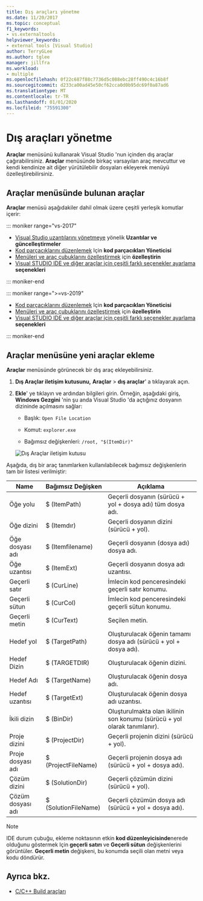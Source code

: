 ```yaml
---
title: Dış araçları yönetme
ms.date: 11/20/2017
ms.topic: conceptual
f1_keywords:
- vs.externaltools
helpviewer_keywords:
- external tools [Visual Studio]
author: TerryGLee
ms.author: tglee
manager: jillfra
ms.workload:
- multiple
ms.openlocfilehash: 0f22c687f88c7736d5c088ebc28ff490c4c16b8f
ms.sourcegitcommit: d233ca00ad45e50cf62cca0d0b95dc69f0a87ad6
ms.translationtype: MT
ms.contentlocale: tr-TR
ms.lasthandoff: 01/01/2020
ms.locfileid: "75591300"
---
```

# <a name="manage-external-tools"></a>Dış araçları yönetme

**Araçlar** menüsünü kullanarak Visual Studio 'nun içinden dış araçlar çağırabilirsiniz. **Araçlar** menüsünde birkaç varsayılan araç mevcuttur ve kendi kendinize ait diğer yürütülebilir dosyaları ekleyerek menüyü özelleştirebilirsiniz.

## <a name="tools-available-on-the-tools-menu"></a>Araçlar menüsünde bulunan araçlar

**Araçlar** menüsü aşağıdakiler dahil olmak üzere çeşitli yerleşik komutlar içerir:

::: moniker range="vs-2017"

* [Visual Studio uzantılarını yönetmeye](finding-and-using-visual-studio-extensions.md) yönelik **Uzantılar ve güncelleştirmeler**
* [Kod parçacıklarını düzenlemek](code-snippets.md) Için **kod parçacıkları Yöneticisi**
* [Menüleri ve araç çubuklarını özelleştirmek](how-to-customize-menus-and-toolbars-in-visual-studio.md) için **özelleştirin**
* [Visual STUDIO IDE ve diğer araçlar için çeşitli farklı seçenekler ayarlama](reference/options-dialog-box-visual-studio.md) **seçenekleri**

::: moniker-end

::: moniker range=">=vs-2019"

* [Kod parçacıklarını düzenlemek](code-snippets.md) Için **kod parçacıkları Yöneticisi**
* [Menüleri ve araç çubuklarını özelleştirmek](how-to-customize-menus-and-toolbars-in-visual-studio.md) için **özelleştirin**
* [Visual STUDIO IDE ve diğer araçlar için çeşitli farklı seçenekler ayarlama](reference/options-dialog-box-visual-studio.md) **seçenekleri**

::: moniker-end

## <a name="add-new-tools-to-the-tools-menu"></a>Araçlar menüsüne yeni araçlar ekleme

**Araçlar** menüsünde görünecek bir dış araç ekleyebilirsiniz.

1. **Dış Araçlar iletişim kutusunu,** **Araçlar** > **dış araçlar**' a tıklayarak açın.

1. **Ekle**' ye tıklayın ve ardından bilgileri girin. Örneğin, aşağıdaki giriş, **Windows Gezgini** 'nin şu anda Visual Studio 'da açtığınız dosyanın dizininde açılmasını sağlar:

   * Başlık: `Open File Location`

   * Komut: `explorer.exe`

   * Bağımsız değişkenleri: `/root, "$(ItemDir)"`

   ![Dış Araçlar iletişim kutusu](media/external-tools-dialog.png)

Aşağıda, dış bir araç tanımlarken kullanılabilecek bağımsız değişkenlerin tam bir listesi verilmiştir:

|Name|Bağımsız Değişken|Açıklama|
|----------|--------------|-----------------|
|Öğe yolu|$ (ItemPath)|Geçerli dosyanın (sürücü + yol + dosya adı) tüm dosya adı.|
|Öğe dizini|$ (Itemdır)|Geçerli dosyanın dizini (sürücü + yol).|
|Öğe dosyası adı|$ (Itemfilename)|Geçerli dosyanın (dosya adı) dosya adı.|
|Öğe uzantısı|$ (ItemExt)|Geçerli dosyanın dosya adı uzantısı.|
|Geçerli satır|$ (CurLine)|İmlecin kod penceresindeki geçerli satır konumu.|
|Geçerli sütun|$ (CurCol)|İmlecin kod penceresindeki geçerli sütun konumu.|
|Geçerli metin|$ (CurText)|Seçilen metin.|
|Hedef yol|$ (TargetPath)|Oluşturulacak öğenin tamamı dosya adı (sürücü + yol + dosya adı).|
|Hedef Dizin|$ (TARGETDIR)|Oluşturulacak öğenin dizini.|
|Hedef Adı|$ (TargetName)|Oluşturulacak öğenin dosya adı.|
|Hedef uzantısı|$ (TargetExt)|Oluşturulacak öğenin dosya adı uzantısı.|
|İkili dizin|$ (BinDir)|Oluşturulmakta olan ikilinin son konumu (sürücü + yol olarak tanımlanır).|
|Proje dizini|$ (ProjectDir)|Geçerli projenin dizini (sürücü + yol).|
|Proje dosyası adı|$ (ProjectFileName)|Geçerli projenin dosya adı (sürücü + yol + dosya adı).|
|Çözüm dizini|$ (SolutionDir)|Geçerli çözümün dizini (sürücü + yol).|
|Çözüm dosyası adı|$ (SolutionFileName)|Geçerli çözümün dosya adı (sürücü + yol + dosya adı).|

> [!NOTE]
> IDE durum çubuğu, ekleme noktasının etkin **kod düzenleyicisinde**nerede olduğunu göstermek Için **geçerli satırı** ve **Geçerli sütun** değişkenlerini görüntüler. **Geçerli metin** değişkeni, bu konumda seçili olan metni veya kodu döndürür.

## <a name="see-also"></a>Ayrıca bkz.

- [C/C++ Build araçları](/cpp/build/reference/c-cpp-build-tools)
